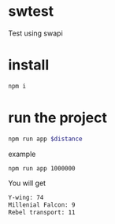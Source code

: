 # swtest
Test using swapi

# install
```sh
npm i
```

# run the project
```sh
npm run app $distance
```

example

```sh
npm run app 1000000
```
You will get
```sh
Y-wing: 74
Millenial Falcon: 9
Rebel transport: 11
```
